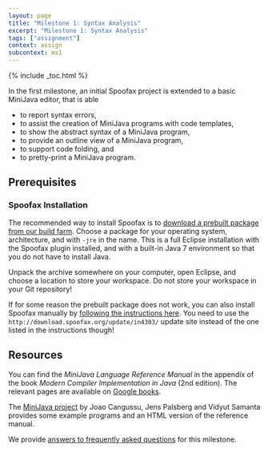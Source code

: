 ```yaml
---
layout: page
title: "Milestone 1: Syntax Analysis"
excerpt: "Milestone 1: Syntax Analysis"
tags: ["assignment"]
context: assign
subcontext: ms1
---
```


{% include _toc.html %}

In the first milestone, an initial Spoofax project is extended to a basic MiniJava editor, that is able

* to report syntax errors,
* to assist the creation of MiniJava programs with code templates,
* to show the abstract syntax of a MiniJava program,
* to provide an outline view of a MiniJava program,
* to support code folding, and
* to pretty-print a MiniJava program.

## Prerequisites

### Spoofax Installation

The recommended way to install Spoofax is to [download a prebuilt package from our build farm](http://buildfarm.metaborg.org/job/spoofax-in4303/lastSuccessfulBuild/artifact/dist/eclipse/).
Choose a package for your operating system, architecture, and with `-jre` in the name.
This is a full Eclipse installation with the Spoofax plugin installed, and with a built-in Java 7 environment so that you do not have to install Java.

Unpack the archive somewhere on your computer, open Eclipse, and choose a location to store your workspace.
Do not store your workspace in your Git repository!

If for some reason the prebuilt package does not work, you can also install Spoofax manually by [following the instructions here](http://metaborg.org/download/).
You need to use the `http://download.spoofax.org/update/in4303/` update site instead of the one listed in the instructions though!

## Resources

You can find the *MiniJava Language Reference Manual* in the appendix of the book
*Modern Compiler Implementation in Java* (2nd edition).
The relevant pages are available on [Google books](http://books.google.com/books?id=JNs6fWkJZbAC&pg=PA484).

The [MiniJava project](http://www.cambridge.org/us/features/052182060X/)
by Joao Cangussu, Jens Palsberg and Vidyut Samanta provides some example programs
and an HTML version of the reference manual.

We provide [answers to frequently asked questions](faq) for this milestone.
